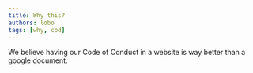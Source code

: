 ```yaml
---
title: Why this?
authors: lobo
tags: [why, cod]
---
```


We believe having our Code of Conduct in a website is way better than a google document.